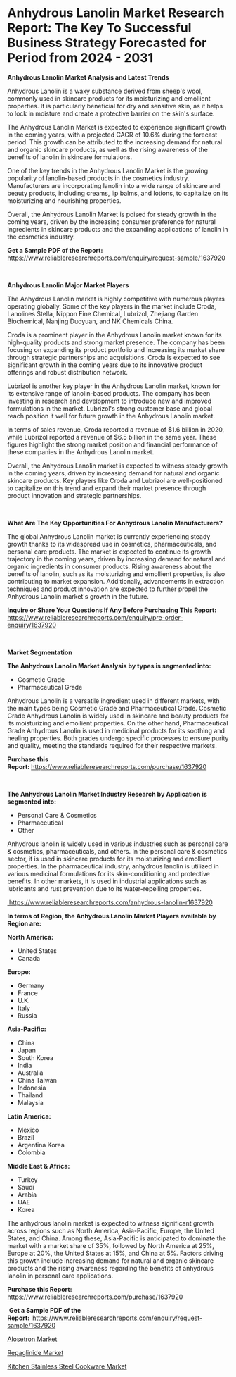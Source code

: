 <p><h1>Anhydrous Lanolin Market Research Report: The Key To Successful Business Strategy Forecasted for Period from 2024 - 2031</h1></p><p><strong>Anhydrous Lanolin Market Analysis and Latest Trends</strong></p>
<p><p>Anhydrous Lanolin is a waxy substance derived from sheep's wool, commonly used in skincare products for its moisturizing and emollient properties. It is particularly beneficial for dry and sensitive skin, as it helps to lock in moisture and create a protective barrier on the skin's surface.</p><p>The Anhydrous Lanolin Market is expected to experience significant growth in the coming years, with a projected CAGR of 10.6% during the forecast period. This growth can be attributed to the increasing demand for natural and organic skincare products, as well as the rising awareness of the benefits of lanolin in skincare formulations.</p><p>One of the key trends in the Anhydrous Lanolin Market is the growing popularity of lanolin-based products in the cosmetics industry. Manufacturers are incorporating lanolin into a wide range of skincare and beauty products, including creams, lip balms, and lotions, to capitalize on its moisturizing and nourishing properties.</p><p>Overall, the Anhydrous Lanolin Market is poised for steady growth in the coming years, driven by the increasing consumer preference for natural ingredients in skincare products and the expanding applications of lanolin in the cosmetics industry.</p></p>
<p><strong>Get a Sample PDF of the Report:&nbsp;</strong> <a href="https://www.reliableresearchreports.com/enquiry/request-sample/1637920">https://www.reliableresearchreports.com/enquiry/request-sample/1637920</a></p>
<p>&nbsp;</p>
<p><strong>Anhydrous Lanolin Major Market Players</strong></p>
<p><p>The Anhydrous Lanolin market is highly competitive with numerous players operating globally. Some of the key players in the market include Croda, Lanolines Stella, Nippon Fine Chemical, Lubrizol, Zhejiang Garden Biochemical, Nanjing Duoyuan, and NK Chemicals China.</p><p>Croda is a prominent player in the Anhydrous Lanolin market known for its high-quality products and strong market presence. The company has been focusing on expanding its product portfolio and increasing its market share through strategic partnerships and acquisitions. Croda is expected to see significant growth in the coming years due to its innovative product offerings and robust distribution network.</p><p>Lubrizol is another key player in the Anhydrous Lanolin market, known for its extensive range of lanolin-based products. The company has been investing in research and development to introduce new and improved formulations in the market. Lubrizol's strong customer base and global reach position it well for future growth in the Anhydrous Lanolin market.</p><p>In terms of sales revenue, Croda reported a revenue of $1.6 billion in 2020, while Lubrizol reported a revenue of $6.5 billion in the same year. These figures highlight the strong market position and financial performance of these companies in the Anhydrous Lanolin market.</p><p>Overall, the Anhydrous Lanolin market is expected to witness steady growth in the coming years, driven by increasing demand for natural and organic skincare products. Key players like Croda and Lubrizol are well-positioned to capitalize on this trend and expand their market presence through product innovation and strategic partnerships.</p></p>
<p>&nbsp;</p>
<p><strong>What Are The Key Opportunities For Anhydrous Lanolin Manufacturers?</strong></p>
<p><p>The global Anhydrous Lanolin market is currently experiencing steady growth thanks to its widespread use in cosmetics, pharmaceuticals, and personal care products. The market is expected to continue its growth trajectory in the coming years, driven by increasing demand for natural and organic ingredients in consumer products. Rising awareness about the benefits of lanolin, such as its moisturizing and emollient properties, is also contributing to market expansion. Additionally, advancements in extraction techniques and product innovation are expected to further propel the Anhydrous Lanolin market's growth in the future.</p></p>
<p><strong>Inquire or Share Your Questions If Any Before Purchasing This Report:</strong> <a href="https://www.reliableresearchreports.com/enquiry/pre-order-enquiry/1637920">https://www.reliableresearchreports.com/enquiry/pre-order-enquiry/1637920</a></p>
<p>&nbsp;</p>
<p><strong>Market Segmentation</strong></p>
<p><strong>The Anhydrous Lanolin Market Analysis by types is segmented into:</strong></p>
<p><ul><li>Cosmetic Grade</li><li>Pharmaceutical Grade</li></ul></p>
<p><p>Anhydrous Lanolin is a versatile ingredient used in different markets, with the main types being Cosmetic Grade and Pharmaceutical Grade. Cosmetic Grade Anhydrous Lanolin is widely used in skincare and beauty products for its moisturizing and emollient properties. On the other hand, Pharmaceutical Grade Anhydrous Lanolin is used in medicinal products for its soothing and healing properties. Both grades undergo specific processes to ensure purity and quality, meeting the standards required for their respective markets.</p></p>
<p><strong>Purchase this Report:&nbsp;</strong><a href="https://www.reliableresearchreports.com/purchase/1637920">https://www.reliableresearchreports.com/purchase/1637920</a></p>
<p>&nbsp;</p>
<p><strong>The Anhydrous Lanolin Market Industry Research by Application is segmented into:</strong></p>
<p><ul><li>Personal Care & Cosmetics</li><li>Pharmaceutical</li><li>Other</li></ul></p>
<p><p>Anhydrous lanolin is widely used in various industries such as personal care & cosmetics, pharmaceuticals, and others. In the personal care & cosmetics sector, it is used in skincare products for its moisturizing and emollient properties. In the pharmaceutical industry, anhydrous lanolin is utilized in various medicinal formulations for its skin-conditioning and protective benefits. In other markets, it is used in industrial applications such as lubricants and rust prevention due to its water-repelling properties.</p></p>
<p><a href="https://www.reliableresearchreports.com/anhydrous-lanolin-r1637920">&nbsp;https://www.reliableresearchreports.com/anhydrous-lanolin-r1637920</a></p>
<p><strong>In terms of Region, the Anhydrous Lanolin Market Players available by Region are:</strong></p>
<p>
    <p> <strong> North America: </strong>
        <ul>
            <li>United States</li>
            <li>Canada</li>
        </ul>
        </p> 
    <p> <strong> Europe: </strong>
        <ul>
            <li>Germany</li>
            <li>France</li>
            <li>U.K.</li>
            <li>Italy</li>
            <li>Russia</li>
        </ul>
        </p> 
    <p> <strong> Asia-Pacific: </strong>
        <ul>
            <li>China</li>
            <li>Japan</li>
            <li>South Korea</li>
            <li>India</li>
            <li>Australia</li>
            <li>China Taiwan</li>
            <li>Indonesia</li>
            <li>Thailand</li>
            <li>Malaysia</li>
        </ul>
        </p> 
    <p> <strong> Latin America: </strong>
        <ul>
            <li>Mexico</li>
            <li>Brazil</li>
            <li>Argentina Korea</li>
            <li>Colombia</li>
        </ul>
        </p> 
    <p> <strong> Middle East & Africa: </strong>
        <ul>
            <li>Turkey</li>
            <li>Saudi</li>
            <li>Arabia</li>
            <li>UAE</li>
            <li>Korea</li>
        </ul>
    </p>
    </p>
<p><p>The anhydrous lanolin market is expected to witness significant growth across regions such as North America, Asia-Pacific, Europe, the United States, and China. Among these, Asia-Pacific is anticipated to dominate the market with a market share of 35%, followed by North America at 25%, Europe at 20%, the United States at 15%, and China at 5%. Factors driving this growth include increasing demand for natural and organic skincare products and the rising awareness regarding the benefits of anhydrous lanolin in personal care applications.</p></p>
<p><strong>Purchase this Report: </strong><a href="https://www.reliableresearchreports.com/purchase/1637920">https://www.reliableresearchreports.com/purchase/1637920</a></p>
<p>&nbsp;<strong>Get a Sample PDF of the Report:&nbsp;&nbsp;</strong><a href="https://www.reliableresearchreports.com/enquiry/request-sample/1637920">https://www.reliableresearchreports.com/enquiry/request-sample/1637920</a></p>
<p><strong></strong></p>
<p><p><a href="https://www.linkedin.com/pulse/alosetron-market-research-report-its-history-forecast-2024-lzyic">Alosetron Market</a></p><p><a href="https://www.linkedin.com/pulse/repaglinide-market-report-reveals-latest-trends-growth-7nn6c">Repaglinide Market</a></p><p><a href="https://github.com/HugoFirst21/Market-Research-Report-List-1/blob/main/kitchen-stainless-steel-cookware-market.md">Kitchen Stainless Steel Cookware Market</a></p></p>